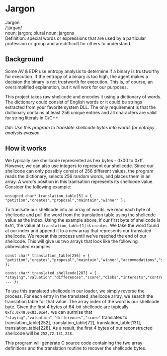 # Jargon

Jargon  
/ˈjärɡən/  
noun: jargon; plural noun: jargons  
Definition: special words or expressions that are used by a particular profession or group and are difficult for others to understand.


## Background
Some AV & EDR use entropy analysis to determine if a binary is trustworthy for execution.  If the entropy of a binary is too high, the agent makes a decision the binary is not trustworth for execution. This is, of course, an oversimplified explanation, but it will work for our purposes.

This project takes raw shellcode and encodes it using a dictionary of words. The dictionary could consist of English words or it could be strings extracted from your favorite system DLL. The only requirement is that the dictionary contains at least 256 unique entries and all characters are valid for string literals in C/C++.

_tldr: Use this program to translate shellcode bytes into words for entropy analysis evasion._

## How it works
We typically see shellcode represented as hex bytes - 0x00 to 0xff. However, we can also use integers to represent our shellcode. Since our shellcode can only possibly consist of 256 different values, the program reads the dictionary, selects 256 random words, and places them in an array. A word's position in this tranlsation represents its shellcode value. Consider the following example:
```
unsigned char* translation_table[5] = { "petition","creates","proposal","maintain","winner" };
```
To tranlsate our shellcode into an array of words, we read each byte of shellcode and pull the word from the translation table using the shellcode value as the index. Using the example above, if our first byte of shellcode is `0x01`, the value at `translation_table[1]` is `creates`. We take the word found at our index and append it to a new array that represents our translated shellcode. We repeat this process until we've reached the end of our shellcode. This will give us two arrays that look like the following abbreviated examples:
```
const char* translation_table[256] = { "petition","creates","proposal","maintain","winner","accommodations","submitted"..." };

const char* translated_shellcode[287] = { "staying","valuation","differences","score","disks","interests","controls" ... };
```
To use this translated shellcode in our loader, we simply reverse the process.  For each entry in the translated_shellcode array, we search the translation table for that value. The array index of the word is our shellcode byte. Given the first 4 bytes of 64-bit shellcode are typically `0xfc,0x48,0x83,0xe4,` we can surmise that `"staying","valuation","differences","score"` translates to translation_table[252], translation_table[72], translation_table[131], translation_table[228]. As a result, the first 4 bytes of our reconstructed shellcode will be `252,72,131,228.`

This program will generate C source code containing the two array definitions and the translation routine to recover the shellcode bytes.
